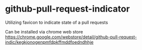 # github-pull-request-indicator
Utilizing favicon to indicate state of a pull requests

Can be installed via chrome web store https://chrome.google.com/webstore/detail/github-pull-request-indic/kegkjonogenpmfdpkffmddfoedndhhje
